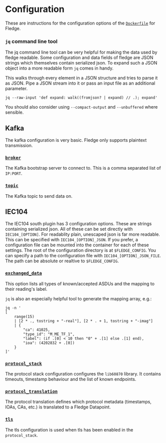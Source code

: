 
# Configuration

These are instructions for the configuration options of the [`Dockerfile`](Dockerfile) for Fledge.

### `jq` command line tool

The jq command line tool can be very helpful for making the data used by fledge readable.
Some configuration and data fields of fledge are JSON strings which themselves contain serialized json.
To expand such a JSON object into a more readable form `jq` comes in handy.

This walks through every element in a JSON structure and tries to parse it as JSON.
Pipe a JSON stream into it or pass an input file as an additional parameter.

```shell
jq --raw-input 'def expand: walk((fromjson? | expand) // .); expand'
```

You should also consider using `--compact-output` and `--unbuffered` where sensible.

## Kafka

The kafka configuration is very basic. Fledge only supports plaintext transmission.

### [`broker`](fledge-config/kafka/broker)

The Kafka bootstrap server to connect to. This is a comma separated list of `IP:PORT`.

### [`topic`](fledge-config/kafka/topic)

The Kafka topic to send data on.

## IEC104

The IEC104 south plugin has 3 configuration options.
These are strings containing serialized json.
All of these can be set directly with `IEC104_[OPTION]`.
For readablity plain, unescaped json is far more readable.
This can be specified with `IEC104_[OPTION]_JSON`.
If you prefer, a configuration file can be mounted into the container for each of these settings.
The root of the configuration directory is at `$FLEDGE_CONFIG`.
You can specify a path to the configuration file with `IEC104_[OPTION]_JSON_FILE`.
The path can be absolute or realtive to `$FLEDGE_CONFIG`.

### [`exchanged_data`](fledge-config/iec104/exchanged_data.json)

This option lists all types of known/accepted ASDUs and the mapping to their reading's label.

`jq` is also an especially helpful tool to generate the mapping array, e.g.:

```shell
jq -n '
[
    range(15)
    | [2 * ., tostring + "-real"], [2 * . + 1, tostring + "-imag"]
    | {
        "ca": 41025,
        "type_id": "M_ME_TF_1",
        "label": (if .[0] < 10 then "0" + .[1] else .[1] end),
        "ioa": (4202832 + .[0])
    }
]'
```

### [`protocol_stack`](fledge-config/iec104/protocol_stack.json)

The protocol stack configuration configures the `lib60870` library.
It contains timeouts, timestamp behaviour and the list of known endpoints.

### [`protocol_translation`](fledge-config/iec104/protocol_translation.json)

The protocol translation defines which protocol metadata (timestamps, IOAs, CAs, etc.) is translated to a Fledge Datapoint.

### [`tls`](fledge-config/iec104/tls.json)

The tls configuration is used when tls has been enabled in the `protocol_stack`.
